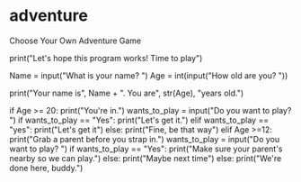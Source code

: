 # adventure
Choose Your Own Adventure Game

print("Let's hope this program works! Time to play")

Name = input("What is your name? ")
Age = int(input("How old are you? "))

print("Your name is", Name + ". You are", str(Age), "years old.")

if Age >= 20:
    print("You're in.")
    wants_to_play = input("Do you want to play? ")
    if wants_to_play == "Yes":
        print("Let's get it.")
    elif wants_to_play == "yes":
        print("Let's get it")
    else:
        print("Fine, be that way")
elif Age >=12:
    print("Grab a parent before you strap in.")
    wants_to_play = input("Do you want to play? ")
    if wants_to_play == "Yes":
        print("Make sure your parent's nearby so we can play.")
    else:
        print("Maybe next time")
else:
    print("We're done here, buddy.")
